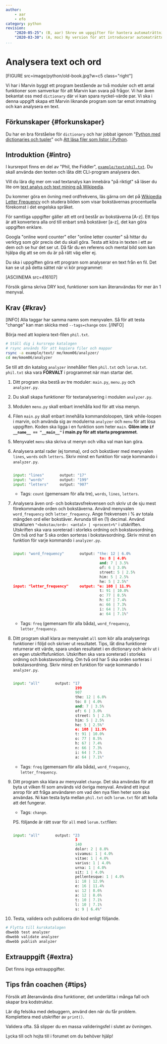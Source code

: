 ```yaml
---
author:
    - aar
    - efo
category: python
revision:
    "2020-05-25": (B, aar) Skrev om uppgifter för hantera automaträttning.
    "2020-03-30": (A, moc) Ny version för att introducerar automaträttning.
...
```

Analysera text och ord
==================================

[FIGURE src=image/python/old-book.jpg?w=c5 class="right"]

Vi har i Marvin byggt ett program bestående av två moduler och ett antal funktioner som samverkar för att Marvin kan svara på frågor. Vi har även bekantat oss med `dictionary` där vi kan spara nyckel-värde par.  Vi ska i denna uppgift skapa ett Marvin liknande program som tar emot inmatning och kan analysera en text.

<!--more-->




Förkunskaper {#forkunskaper}
-----------------------

Du har en bra förståelse för `dictionary` och har jobbat igenom "[Python med dictionaries och tupler](uppgift/python-med-dictionaries-och-tupler-v2)" och [Att läsa filer som listor i Python](kunskap/att-lasa-filer-i-python-v2).



Introduktion {#intro}
-----------------------

I kursrepot finns en del av "Phil, the Fiddler", [`example/text/phil.txt`](https://github.com/mosbth/python/blob/master/example/text/phil.txt). Du skall använda den texten och låta ditt CLI-program analysera den.

Vill du lära dig mer om vad textanalys kan innebära "på riktigt" så läser du lite om [text analys och text mining på Wikipedia](https://en.wikipedia.org/wiki/Text_mining).

Du kommer göra en övning med ordfrekvens, läs gärna om det på [Wikipedia Letter Frequency](https://en.wikipedia.org/wiki/Letter_frequency) och studera bilden som visar bokstävernas procentuella förekomst i det engelska språket.

För samtliga uppgifter gäller att ett ord består av bokstäverna [A-z]. Ett tips är att konvertera alla ord till enbart små bokstäver [a-z], det kan göra uppgiften enklare.

Googla "online word counter" eller "online letter counter" så hittar du verktyg som gör precis det du skall göra. Testa att köra in texten i ett av dem och se hur det ser ut. Då får du en referens och mental bild som kan hjälpa dig att se om du är på rätt väg eller ej.

Du ska i uppgiften göra ett program som analyserar en text från en fil. Det kan se ut på detta sättet när vi kör programmet:

[ASCIINEMA src=416107]


Försök gärna skriva DRY kod, funktioner som kan återanvändas för mer än 1 menyval.



Krav {#krav}
-----------------------
[INFO]
Alla taggar har samma namn som menyvalen. Så för att testa "change" kan man skicka med `--tags=change` osv.
[/INFO]


Börja med att kopiera text-filen `phil.txt`.

```bash
# Ställ dig i kursrepo katalogen
# rsync används för att kopiera filer och mappar
rsync -a example/text/ me/kmom06/analyzer/
cd me/kmom06/analyzer
```

Se till att din katalog `analyzer` innehåller filen `phil.txt` och `lorum.txt`. `phil.txt` ska vara **FÖRVALT** i programmet när man startar det.

1. Ditt program ska bestå av tre moduler: `main.py`, `menu.py` och `analyzer.py`.

1. Du skall skapa funktioner för textanalysering i modulen `analyzer.py`.

1. Modulen `menu.py` skall enbart innehålla kod för att visa menyn.

1. Filen `main.py` skall enbart innehålla kommandoloopen, tänk while-loopen i marvin, och använda sig av modulerna `analyzer` och `menu` för att lösa uppgiften. Koden ska ligga i en funktion som heter `main`. **Glöm inte `if __name__ == "__main__"` i main.py för att starta programmet**.

1. Menyvalet `menu` ska skriva ut menyn och vilka val man kan göra.

1. Analysera antal rader (ej tomma), ord och bokstäver med menyvalen `lines`, `words` och `letters`. Skriv minst en funktion för varje kommando i `analyzer.py`.

    ```python

    input: "lines"       output: "17"
    input: "words"       output: "199"
    input: "letters"     output: "907"
    ```

    - Tags: `count` (gemensam för alla tre), `words`, `lines`, `letters`. 



1. Analysera även ord- och bokstavsfrekvensen och skriv ut de sju mest förekommande orden och bokstäverna. Använd menyvalen `word_frequency` och `letter_frequency`. Ange frekvensen i % av totala mängden ord eller bokstäver. Avrunda till en (1) decimal. Använd strukturen `"<bokstav/ord>: <antal> | <procent>%"` i utskriften. Utskriften ska vara soreterad i storleks ordning och bokstavsordning. Om två ord har 5 ska orden sorteras i bokstavsordning. Skriv minst en funktion för varje kommando i `analyzer.py`.

    ```python

    input: "word_frequency"       output: "the: 12 | 6.0%
                                           to: 8 | 4.0%
                                           and: 7 | 3.5%
                                           of: 6 | 3.0%
                                           street: 5 | 2.5%
                                           him: 5 | 2.5%
                                           he: 5 | 2.5%" 
    input: "letter_frequency"     output: "e: 108 | 11.9%
                                           t: 91 | 10.0%
                                           o: 77 | 8.5%
                                           h: 67 | 7.4%
                                           n: 66 | 7.3%
                                           i: 64 | 7.1%
                                           a: 64 | 7.1%"
    ```

    - Tags: `freq` (gemensam för alla båda), `word_frequency`, `letter_frequency`. 



1. Ditt program skall klara av menyvalet `all` som kör alla analyserings funktioner i följd och skriver ut resultatet. Tips, låt dina funktioner returnerar ett värde, spara undan resultatet i en dictionary och skriv ut i en egen utskriftsfunktion. Utskriften ska vara soreterad i storleks ordning och bokstavsordning. Om två ord har 5 ska orden sorteras i bokstavsordning. Skriv minst en funktion för varje kommando i `analyzer.py`.

    ```python

    input: "all"       output: "17
                                199
                                907
                                the: 12 | 6.0%
                                to: 8 | 4.0%
                                and: 7 | 3.5%
                                of: 6 | 3.0%
                                street: 5 | 2.5%
                                him: 5 | 2.5%
                                he: 5 | 2.5%" 
                                e: 108 | 11.9%
                                t: 91 | 10.0%
                                o: 77 | 8.5%
                                h: 67 | 7.4%
                                n: 66 | 7.3%
                                i: 64 | 7.1%
                                a: 64 | 7.1%"
    ```

    - Tags: `freq` (gemensam för alla båda), `word_frequency`, `letter_frequency`. 

1. Ditt program ska klara av menyvalet `change`. Det ska användas för att byta ut vilken fil som används vid övriga menyval. Använd ett input anrop för att fråga användaren om vad den nya filen heter som ska användas. Ni kan testa byta mellan `phil.txt` och `lorum.txt` för att kolla att det fungerar.

    - Tags: `change`.
    
    PS. följande är rätt svar för `all` med `lorum.txt`filen:

    ```python

    input: "all"       output: "23
                                3
                                140
                                dolor: 2 | 8.0%
                                vivamus: 1 | 4.0%
                                vitae: 1 | 4.0%
                                varius: 1 | 4.0%
                                urna: 1 | 4.0%
                                sit: 1 | 4.0%
                                pellentesque: 1 | 4.0%
                                i: 18 | 12.9%
                                e: 16 | 11.4%
                                u: 12 | 8.6%
                                a: 12 | 8.6%
                                t: 10 | 7.1%
                                l: 10 | 7.1%
                                s: 9 | 6.4%"
    ```


1. Testa, validera och publicera din kod enligt följande.

```bash
# Flytta till kurskatalogen
dbwebb test analyzer
dbwebb validate analyzer
dbwebb publish analyzer
```


Extrauppgift {#extra}
-----------------------

Det finns inga extrauppgifter.



Tips från coachen {#tips}
-----------------------

Försök att återanvända dina funktioner, det underlätta i många fall och skapar bra kodstruktur.

Lär dig felsöka med debuggern, använd den när du får problem. Komplettera med utskrifter av `print()`.

Validera ofta. Så slipper du en massa valideringsfel i slutet av övningen.

Lycka till och hojta till i forumet om du behöver hjälp!
